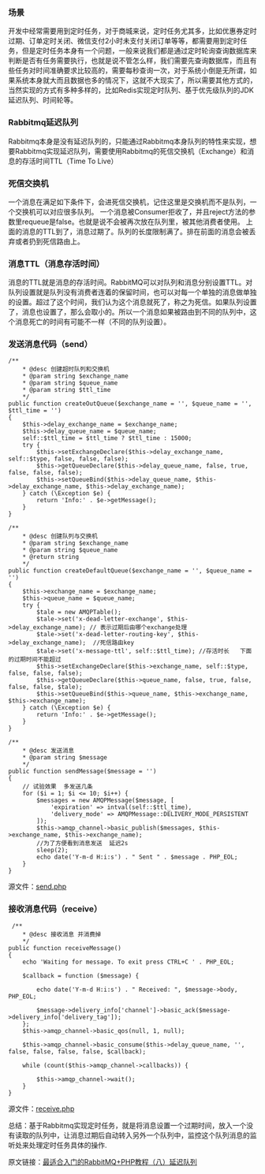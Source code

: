 ### 场景
开发中经常需要用到定时任务，对于商城来说，定时任务尤其多，比如优惠券定时过期、订单定时关闭、微信支付2小时未支付关闭订单等等，都需要用到定时任务，但是定时任务本身有一个问题，一般来说我们都是通过定时轮询查询数据库来判断是否有任务需要执行，也就是说不管怎么样，我们需要先查询数据库，而且有些任务对时间准确要求比较高的，需要每秒查询一次，对于系统小倒是无所谓，如果系统本身就大而且数据也多的情况下，这就不大现实了，所以需要其他方式的，当然实现的方式有多种多样的，比如Redis实现定时队列、基于优先级队列的JDK延迟队列、时间轮等。

### Rabbitmq延迟队列
Rabbitmq本身是没有延迟队列的，只能通过Rabbitmq本身队列的特性来实现，想要Rabbitmq实现延迟队列，需要使用Rabbitmq的死信交换机（Exchange）和消息的存活时间TTL（Time To Live）

### 死信交换机
一个消息在满足如下条件下，会进死信交换机，记住这里是交换机而不是队列，一个交换机可以对应很多队列。
一个消息被Consumer拒收了，并且reject方法的参数里requeue是false。也就是说不会被再次放在队列里，被其他消费者使用。
上面的消息的TTL到了，消息过期了。队列的长度限制满了。排在前面的消息会被丢弃或者扔到死信路由上。

### 消息TTL（消息存活时间）
消息的TTL就是消息的存活时间。RabbitMQ可以对队列和消息分别设置TTL。对队列设置就是队列没有消费者连着的保留时间，也可以对每一个单独的消息做单独的设置。超过了这个时间，我们认为这个消息就死了，称之为死信。如果队列设置了，消息也设置了，那么会取小的。所以一个消息如果被路由到不同的队列中，这个消息死亡的时间有可能不一样（不同的队列设置）。

### 发送消息代码（send）
```
/**
    * @desc 创建超时队列和交换机
    * @param string $exchange_name
    * @param string $queue_name
    * @param string $ttl_time
    */
public function createOutQueue($exchange_name = '', $queue_name = '', $ttl_time = '')
{
    $this->delay_exchange_name = $exchange_name;
    $this->delay_queue_name = $queue_name;
    self::$ttl_time = $ttl_time ? $ttl_time : 15000;
    try {
        $this->setExchangeDeclare($this->delay_exchange_name, self::$type, false, false, false);
        $this->getQueueDeclare($this->delay_queue_name, false, true, false, false, false);
        $this->setQueueBind($this->delay_queue_name, $this->delay_exchange_name, $this->delay_exchange_name);
    } catch (\Exception $e) {
        return 'Info:' . $e->getMessage();
    }
}
```

```
/**
    * @desc 创建队列与交换机
    * @param string $exchange_name
    * @param string $queue_name
    * @return string
    */
public function createDefaultQueue($exchange_name = '', $queue_name = '')
{
    $this->exchange_name = $exchange_name;
    $this->queue_name = $queue_name;
    try {
        $tale = new AMQPTable();
        $tale->set('x-dead-letter-exchange', $this->delay_exchange_name); // 表示过期后由哪个exchange处理
        $tale->set('x-dead-letter-routing-key', $this->delay_exchange_name);  //死信路由key
        $tale->set('x-message-ttl', self::$ttl_time); //存活时长   下面的过期时间不能超过
        $this->setExchangeDeclare($this->exchange_name, self::$type, false, false, false);
        $this->getQueueDeclare($this->queue_name, false, true, false, false, false, $tale);
        $this->setQueueBind($this->queue_name, $this->exchange_name, $this->exchange_name);
    } catch (\Exception $e) {
        return 'Info:' . $e->getMessage();
    }
}
```
```
/**
    * @desc 发送消息
    * @param string $message
    */
public function sendMessage($message = '')
{
    // 试验效果  多发送几条
    for ($i = 1; $i <= 10; $i++) {
        $messages = new AMQPMessage($message, [
            'expiration' => intval(self::$ttl_time),
            'delivery_mode' => AMQPMessage::DELIVERY_MODE_PERSISTENT
        ]);
        $this->amqp_channel->basic_publish($messages, $this->exchange_name, $this->exchange_name);
        //为了方便看到消息发送  延迟2s
        sleep(2);
        echo date('Y-m-d H:i:s') . " Sent " . $message . PHP_EOL;
    }
}
```
源文件：[send.php](https://gitee.com/jonny-li/rabbitmq-study/blob/master/rabbitmq_test/delay-queue/message-ttl/send.php)

### 接收消息代码（receive）
```
 /**
    * @desc 接收消息 并消费掉
    */
public function receiveMessage()
{
    echo 'Waiting for message. To exit press CTRL+C ' . PHP_EOL;

    $callback = function ($message) {

        echo date('Y-m-d H:i:s') . " Received: ", $message->body, PHP_EOL;

        $message->delivery_info['channel']->basic_ack($message->delivery_info['delivery_tag']); 
    };
    $this->amqp_channel->basic_qos(null, 1, null);

    $this->amqp_channel->basic_consume($this->delay_queue_name, '', false, false, false, false, $callback);

    while (count($this->amqp_channel->callbacks)) {

        $this->amqp_channel->wait();
    }
}
```
源文件：[receive.php](https://gitee.com/jonny-li/rabbitmq-study/blob/master/rabbitmq_test/delay-queue/message-ttl/receive.php)

总结：基于Rabbitmq实现定时任务，就是将消息设置一个过期时间，放入一个没有读取的队列中，让消息过期后自动转入另外一个队列中，监控这个队列消息的监听处来处理定时任务具体的操作.

原文链接：[最适合入门的RabbitMQ+PHP教程（八）延迟队列](https://www.phpassn.com/article/118.html)